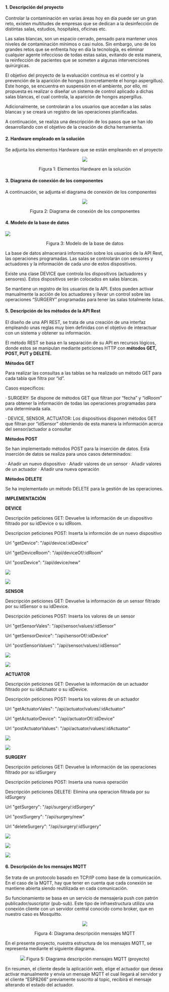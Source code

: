  

#### **1.**  **Descripción del proyecto** 

Controlar la contaminación en varias áreas hoy en día puede ser un gran reto, existen multitudes de empresas que se dedican a la desinfección de distintas salas, estudios, hospitales, oficinas etc. 

 

Las salas blancas, son un espacio cerrado, pensado para mantener unos niveles de contaminación mínimos o casi nulos. Sin embargo, uno de los grandes retos que se enfrenta hoy en día la tecnología, es eliminar cualquier agente infeccioso de todas estas salas, evitando de esta manera, la reinfección de pacientes que se someten a algunas intervenciones quirúrgicas. 

 

El objetivo del proyecto de la evaluación continua es el control y la prevención de la aparición de hongos (concretamente el hongo aspergillus). Este hongo, se encuentra en suspensión en el ambiente, por ello, mi propuesta es realizar o diseñar un sistema de control aplicado a dichas salas blancas, el cual controla, la aparición de hongos aspergillus.

 

Adicionalmente, se controlarán a los usuarios que accedan a las salas blancas y se creará un registro de las operaciones planificadas.

 

A continuación, se realiza una descripción de los pasos que se han ido desarrollando con el objetivo de la creación de dicha herramienta.
 

 

#### **2.**  **Hardware empleado en la solución**

 

Se adjunta los elementos Hardware que se están empleando en el proyecto

 

 
<p align="center">
<img src="images/hardware.png" />
</p>
 
<p align="center">
Figura 1: Elementos Hardware en la solución
</p>


#### **3.**  **Diagrama de conexión de los componentes**

 

 

A continuación, se adjunta el diagrama de conexión de los componentes 

<p align="center">
<img src="images/DiagramaConexiones.jpg" />
</p>    
<p align="center">
Figura 2: Diagrama de conexión de los componentes
</p>



 



 

#### **4.**  Modelo de la base de datos



![](images/ModeloBaseDatos.png)

<p align="center">
    Figura 3: Modelo de la base de datos 
</p>





  

La base de datos almacenará información sobre los usuarios de la API Rest, las operaciones programadas. Las salas se controlarán con sensores y actuadores y la información de cada uno de estos dispositivos. 

 

Existe una clase DEVICE que controla los dispositivos (actuadores y sensores). Estos dispositivos serán colocados en salas blancas. 

Se mantiene un registro de los usuarios de la API. Estos pueden activar manualmente la acción de los actuadores y llevar un control sobre las operaciones “SURGERY” programadas para tener las salas totalmente listas.

 

 



 

#### **5.**  **Descripción de los métodos de la API Rest**

 

El diseño de una API REST, se trata de una creación de una interfaz empleando unas reglas muy bien definidas con el objetivo de interactuar con un sistema y obtener su información.

 

El método REST se basa en la separación de su API en recursos lógicos, donde estos se manipulan mediante peticiones HTTP con **métodos GET, POST, PUT y DELETE.**

 
 

**Métodos GET**

 
Para realizar las consultas a las tablas se ha realizado un método GET para cada tabla que filtra por “id”. 

Casos específicos:

·    SURGERY: Se dispone de métodos GET que filtran por “fecha” y “idRoom” para obtener la información de todas las operaciones programadas para una determinada sala. 

·    DEVICE, SENSOR, ACTUATOR: Los dispositivos disponen métodos GET que filtran por “idSensor” obteniendo de esta manera la información acerca del sensor/actuador a consultar




 

**Métodos POST**

 

Se han implementado métodos POST para la inserción de datos. Esta inserción de datos se realiza para unos casos determinados:

·    Añadir un nuevo dispositivo
·    Añadir valores de un sensor
·    Añadir valores de un actuador
·    Añadir una nueva operación

 


 **Métodos DELETE**

Se ha implementado un método DELETE para la gestión de las operaciones.

 




**IMPLEMENTACIÓN**


 **DEVICE**
 
 Descripción peticiones GET: Devuelve la información de un dispositivo filtrado por su idDevice o su idRoom.
 
 Descripcion peticiones POST: Inserta la informción de un nuevo dispositivo
 
 Url "getDevice": "/api/device/:idDevice”
 
 Url "getDeviceRoom": "/api/deviceOf/:idRoom”
 
 Url "postDevice": "/api/device/new"

![](APIRESTImages/getDevice.png)

![](APIRESTImages/postDevice.png)



**SENSOR**

Descripción peticiones GET: Devuelve la información de un sensor filtrado por su idSensor o su idDevice.

Descripción peticiones POST: Inserta los valores de un sensor

Url "getSensorVales": "/api/sensor/values/:idSensor"

Url "getSensorDevice": "/api/sensorOf/:idDevice”

Url "postSensorValues": "/api/sensor/values/:idSensor"


![](APIRESTImages/getSensor.png)

![](APIRESTImages/updateSensorValues.png)



**ACTUATOR**

Descripción peticiones GET: Devuelve la información de un actuador filtrado por su idActuator o su idDevice.

Descripción peticiones POST: Inserta los valores de un actuador

Url "getActuatorVales": "/api/actuator/values/:idActuator"

Url "getActuatorDevice": "/api/actuatorOf/:idDevice”

Url "postActuatorValues": "/api/actuator/values/:idActuator"

![](APIRESTImages/getActuator.png)

![](APIRESTImages/updateActuatorValues.png)



**SURGERY**

Descripción peticiones GET: Devuelve la información de las operaciones filtrado por su idSurgery

Descripción peticiones POST: Inserta una nueva operación

Descripción peticiones DELETE: Elimina una operacion filtrada por su idSurgery

Url "getSurgery": "/api/surgery/:idSurgery"

Url "postSurgery": "/api/surgery/new"

Url "deleteSurgery": "/api/surgery/:idSurgery"

![](APIRESTImages/getSurgery.png)

![](APIRESTImages/postSurgery.png)

![](APIRESTImages/deleteSurgery.png)




#### **6.**  **Descripción de los mensajes MQTT**


Se trata de un protocolo basado en TCP/IP como base de la comunicación. En el caso de la MQTT, hay que tener en cuenta que cada conexión se mantiene abierta siendo reutilizada en cada comunicación.

Su funcionamiento se basa en un servicio de mensajería push con patrón publicador/suscriptor (pub-sub). Este tipo de infraestructura utiliza una conexión cliente con un servidor central conocido como broker, que en nuestro caso es Mosquitto.

<p align="center">
<img src="images/MQTT1.PNG">
</p>
<p align="center">
    Figura 4: Diagrama descripción mensajes MQTT 
</p> 

En el presente proyecto, nuestra estructura de los mensajes MQTT, se representa mediante el siguiente diagrama.

<p align="center">
 <img src="images/mqtt.jpg" />
 Figura 5: Diagrama descripción mensajes MQTT (proyecto)
</p>


En resumen, el cliente desde la aplicación web, elige el actuador que desea activar manualmente y envía un mensaje MQTT el cual llegará al servidor y el cliente “ESP8266” previamente suscrito al topic, recibirá el mensaje alterando el estado del actuador.
